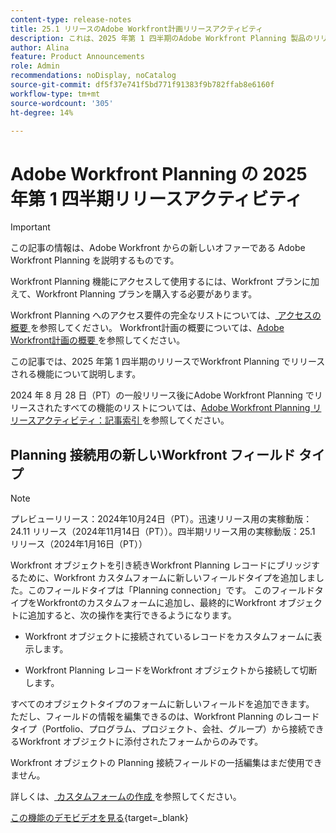 ```yaml
---
content-type: release-notes
title: 25.1 リリースのAdobe Workfront計画リリースアクティビティ
description: これは、2025 年第 1 四半期のAdobe Workfront Planning 製品のリリースアクティビティです。
author: Alina
feature: Product Announcements
role: Admin
recommendations: noDisplay, noCatalog
source-git-commit: df5f37e741f5bd771f91383f9b782ffab8e6160f
workflow-type: tm+mt
source-wordcount: '305'
ht-degree: 14%

---
```


# Adobe Workfront Planning の 2025 年第 1 四半期リリースアクティビティ

<!--remove this important intro after the 25.1 release-->

>[!IMPORTANT]
>
>この記事の情報は、Adobe Workfront からの新しいオファーである Adobe Workfront Planning を説明するものです。
>
>Workfront Planning 機能にアクセスして使用するには、Workfront プランに加えて、Workfront Planning プランを購入する必要があります。
>
>Workfront Planning へのアクセス要件の完全なリストについては、[ アクセスの概要 ](/help/quicksilver/planning/access/access-overview.md) を参照してください。
>Workfront計画の概要については、[Adobe Workfront計画の概要 ](/help/quicksilver/planning/general/planning-overview.md) を参照してください。
>

この記事では、2025 年第 1 四半期のリリースでWorkfront Planning でリリースされる機能について説明します。

<!--keep the sentence below for all future quarterly release pages-->
<!--remove the general activity mention after First Quarter 2025 is released-->

2024 年 8 月 28 日（PT）の一般リリース後にAdobe Workfront Planning でリリースされたすべての機能のリストについては、[Adobe Workfront Planning リリースアクティビティ：記事索引 ](/help/quicksilver/product-announcements/product-releases/planning-release-activity/planning-release-activity-article-index.md) を参照してください。

## Planning 接続用の新しいWorkfront フィールド タイプ

>[!NOTE]
>
>プレビューリリース：2024年10月24日（PT）。迅速リリース用の実稼動版：24.11 リリース（2024年11月14日（PT））。四半期リリース用の実稼動版：25.1 リリース（2024年1月16日（PT））



Workfront オブジェクトを引き続きWorkfront Planning レコードにブリッジするために、Workfront カスタムフォームに新しいフィールドタイプを追加しました。このフィールドタイプは「Planning connection」です。 このフィールドタイプをWorkfrontのカスタムフォームに追加し、最終的にWorkfront オブジェクトに追加すると、次の操作を実行できるようになります。

* Workfront オブジェクトに接続されているレコードをカスタムフォームに表示します。

* Workfront Planning レコードをWorkfront オブジェクトから接続して切断します。

すべてのオブジェクトタイプのフォームに新しいフィールドを追加できます。 ただし、フィールドの情報を編集できるのは、Workfront Planning のレコードタイプ（Portfolio、プログラム、プロジェクト、会社、グループ）から接続できるWorkfront オブジェクトに添付されたフォームからのみです。

Workfront オブジェクトの Planning 接続フィールドの一括編集はまだ使用できません。

詳しくは、[ カスタムフォームの作成 ](/help/quicksilver/administration-and-setup/customize-workfront/create-manage-custom-forms/form-designer/design-a-form/design-a-form.md) を参照してください。

[この機能のデモビデオを見る](https://video.tv.adobe.com/v/3435633/){target=_blank}

